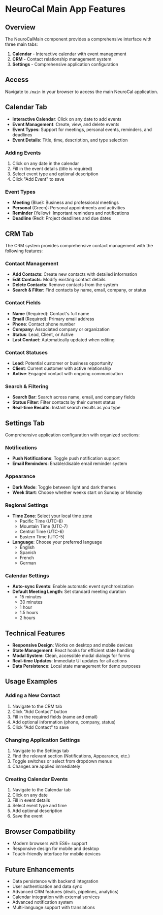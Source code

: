 # NeuroCal Main App Features

## Overview
The NeuroCalMain component provides a comprehensive interface with three main tabs:
1. **Calendar** - Interactive calendar with event management
2. **CRM** - Contact relationship management system
3. **Settings** - Comprehensive application configuration

## Access
Navigate to `/main` in your browser to access the main NeuroCal application.

## Calendar Tab
- **Interactive Calendar**: Click on any date to add events
- **Event Management**: Create, view, and delete events
- **Event Types**: Support for meetings, personal events, reminders, and deadlines
- **Event Details**: Title, time, description, and type selection

### Adding Events
1. Click on any date in the calendar
2. Fill in the event details (title is required)
3. Select event type and optional description
4. Click "Add Event" to save

### Event Types
- **Meeting** (Blue): Business and professional meetings
- **Personal** (Green): Personal appointments and activities
- **Reminder** (Yellow): Important reminders and notifications
- **Deadline** (Red): Project deadlines and due dates

## CRM Tab
The CRM system provides comprehensive contact management with the following features:

### Contact Management
- **Add Contacts**: Create new contacts with detailed information
- **Edit Contacts**: Modify existing contact details
- **Delete Contacts**: Remove contacts from the system
- **Search & Filter**: Find contacts by name, email, company, or status

### Contact Fields
- **Name** (Required): Contact's full name
- **Email** (Required): Primary email address
- **Phone**: Contact phone number
- **Company**: Associated company or organization
- **Status**: Lead, Client, or Active
- **Last Contact**: Automatically updated when editing

### Contact Statuses
- **Lead**: Potential customer or business opportunity
- **Client**: Current customer with active relationship
- **Active**: Engaged contact with ongoing communication

### Search & Filtering
- **Search Bar**: Search across name, email, and company fields
- **Status Filter**: Filter contacts by their current status
- **Real-time Results**: Instant search results as you type

## Settings Tab
Comprehensive application configuration with organized sections:

### Notifications
- **Push Notifications**: Toggle push notification support
- **Email Reminders**: Enable/disable email reminder system

### Appearance
- **Dark Mode**: Toggle between light and dark themes
- **Week Start**: Choose whether weeks start on Sunday or Monday

### Regional Settings
- **Time Zone**: Select your local time zone
  - Pacific Time (UTC-8)
  - Mountain Time (UTC-7)
  - Central Time (UTC-6)
  - Eastern Time (UTC-5)
- **Language**: Choose your preferred language
  - English
  - Spanish
  - French
  - German

### Calendar Settings
- **Auto-sync Events**: Enable automatic event synchronization
- **Default Meeting Length**: Set standard meeting duration
  - 15 minutes
  - 30 minutes
  - 1 hour
  - 1.5 hours
  - 2 hours

## Technical Features
- **Responsive Design**: Works on desktop and mobile devices
- **State Management**: React hooks for efficient state handling
- **Modal System**: Clean, accessible modal dialogs for forms
- **Real-time Updates**: Immediate UI updates for all actions
- **Data Persistence**: Local state management for demo purposes

## Usage Examples

### Adding a New Contact
1. Navigate to the CRM tab
2. Click "Add Contact" button
3. Fill in the required fields (name and email)
4. Add optional information (phone, company, status)
5. Click "Add Contact" to save

### Changing Application Settings
1. Navigate to the Settings tab
2. Find the relevant section (Notifications, Appearance, etc.)
3. Toggle switches or select from dropdown menus
4. Changes are applied immediately

### Creating Calendar Events
1. Navigate to the Calendar tab
2. Click on any date
3. Fill in event details
4. Select event type and time
5. Add optional description
6. Save the event

## Browser Compatibility
- Modern browsers with ES6+ support
- Responsive design for mobile and desktop
- Touch-friendly interface for mobile devices

## Future Enhancements
- Data persistence with backend integration
- User authentication and data sync
- Advanced CRM features (deals, pipelines, analytics)
- Calendar integration with external services
- Advanced notification system
- Multi-language support with translations
